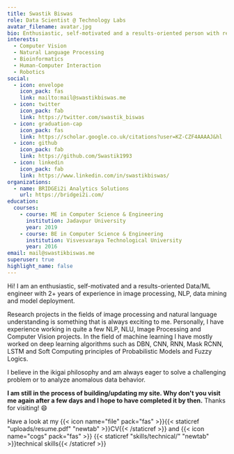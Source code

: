 ```yaml
---
title: Swastik Biswas
role: Data Scientist @ Technology Labs
avatar_filename: avatar.jpg
bio: Enthusiastic, self-motivated and a results-oriented person with research interests broadly in Computer Vision, Natural Language Processing, Bioinformatics, Human-Computer Interaction and Robotics.
interests:
  - Computer Vision
  - Natural Language Processing
  - Bioinformatics
  - Human-Computer Interaction
  - Robotics
social:
  - icon: envelope
    icon_pack: fas
    link: mailto:mail@swastikbiswas.me
  - icon: twitter
    icon_pack: fab
    link: https://twitter.com/swastik_biswas
  - icon: graduation-cap
    icon_pack: fas
    link: https://scholar.google.co.uk/citations?user=KZ-CZF4AAAAJ&hl
  - icon: github
    icon_pack: fab
    link: https://github.com/Swastik1993
  - icon: linkedin
    icon_pack: fab
    link: https://www.linkedin.com/in/swastikbiswas/
organizations:
  - name: BRIDGEi2i Analytics Solutions
    url: https://bridgei2i.com/
education:
  courses:
    - course: ME in Computer Science & Engineering
      institution: Jadavpur University
      year: 2019
    - course: BE in Computer Science & Engineering
      institution: Visvesvaraya Technological University
      year: 2016
email: mail@swastikbiswas.me
superuser: true
highlight_name: false
---
```

Hi! I am an enthusiastic, self-motivated and a results-oriented Data/ML engineer with 2+ years of experience in image processing, NLP, data mining and model deployment.

Research projects in the fields of image processing and natural language understanding is something that is always exciting to me.
Personally, I have experience working in quite a few NLP, NLU, Image Processing and Computer Vision projects.
In the field of machine learning I have mostly worked on deep learning algorithms such as DBN, CNN, RNN, Mask RCNN, LSTM and Soft Computing principles of Probabilistic Models and Fuzzy Logics.

I believe in the ikigai philosophy and am always eager to solve a challenging problem or to analyze anomalous data behavior.

__I am still in the process of building/updating my site. Why don't you visit me again after a few days and I hope to have completed it by then.__ Thanks for visiting! 😄

Have a look at my {{< icon name="file" pack="fas" >}}{{< staticref "uploads/resume.pdf" "newtab" >}}CV{{< /staticref >}}
 and {{< icon name="cogs" pack="fas" >}} {{< staticref "skills/technical/" "newtab" >}}technical skills{{< /staticref >}}
